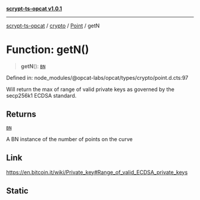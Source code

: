 [**scrypt-ts-opcat v1.0.1**](../../../../../README.md)

***

[scrypt-ts-opcat](../../../../../README.md) / [crypto](../../../README.md) / [Point](../README.md) / getN

# Function: getN()

> **getN**(): [`BN`](../../../classes/BN.md)

Defined in: node\_modules/@opcat-labs/opcat/types/crypto/point.d.cts:97

Will return the max of range of valid private keys as governed by the
secp256k1 ECDSA standard.

## Returns

[`BN`](../../../classes/BN.md)

A BN instance of the number of points on the curve

## Link

https://en.bitcoin.it/wiki/Private_key#Range_of_valid_ECDSA_private_keys

## Static
